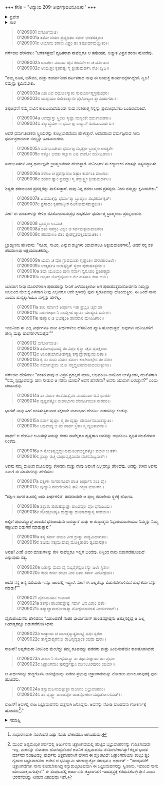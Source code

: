 +++
title = "ಅಧ್ಯಾಯ 209: ತೀರ್ಥಗ್ರಾಹವಿಮೋಚನಃ"
+++

<details><summary>ಪ್ರವೇಶ</summary>


।।   ಓಂ ಓಂ ನಮೋ ನಾರಾಯಣಾಯ।।   ಶ್ರೀ ವೇದವ್ಯಾಸಾಯ ನಮಃ ।।

ಶ್ರೀ ಕೃಷ್ಣದ್ವೈಪಾಯನ ವೇದವ್ಯಾಸ ವಿರಚಿತ  

**ಶ್ರೀ ಮಹಾಭಾರತ**

**ಆದಿ ಪರ್ವ**

**ಅರ್ಜುನವನವಾಸ ಪರ್ವ**

**ಅಧ್ಯಾಯ 209**

</details>


<details><summary>ಸಾರ</summary>

ಅರ್ಜುನನು ಐವರು ಅಪ್ಸರೆಯರಿಗೂ ಶಾಪವಿಮೋಚನೆ ಮಾಡಿದುದು (1-23).  ಅರ್ಜುನನು ಮಣಲೂರಪುರಕ್ಕೆ ಹೋಗಿ ಅಲ್ಲಿ ಪತ್ನಿ ಚಿತ್ರಾಂಗದೆ ಮತ್ತು ಮಗ ಬಭ್ರುವಾಹನನನ್ನು ಕಂಡು ತೀರ್ಥಯಾತ್ರೆಯನ್ನು ಮುಂದುವರೆಸಿದುದು (24).

</details>


> 01209001 ವರ್ಗೋವಾಚ।  
01209001a ತತೋ ವಯಂ ಪ್ರವ್ಯಥಿತಾಃ ಸರ್ವಾ ಭರತಸತ್ತಮ।  
01209001c ಆಯಾಮ ಶರಣಂ ವಿಪ್ರಂ ತಂ ತಪೋಧನಮಚ್ಯುತಂ।।

ವರ್ಗೆಯು ಹೇಳಿದಳು: “ಭರತಸತ್ತಮ! ವ್ಯಥಿತರಾದ ನಾವೆಲ್ಲರೂ ಆ ತಪೋಧನ, ಅಚ್ಯುತ ವಿಪ್ರನ ಶರಣು ಹೋದೆವು.

> 01209002a ರೂಪೇಣ ವಯಸಾ ಚೈವ ಕಂದರ್ಪೇಣ ಚ ದರ್ಪಿತಾಃ।  
01209002c ಅಯುಕ್ತಂ ಕೃತವತ್ಯಃ ಸ್ಮ ಕ್ಷಂತುಮರ್ಹಸಿ ನೋ ದ್ವಿಜ।।

“ನಮ್ಮ ರೂಪ, ಯೌವನ, ಮತ್ತು ಕಂದರ್ಪನಿಂದ ದರ್ಪಿತರಾದ ನಾವು ಈ ಅಯುಕ್ತ ಕಾರ್ಯವನ್ನೆಸಗಿದ್ದೇವೆ. ದ್ವಿಜ! ನಮ್ಮನ್ನು ಕ್ಷಮಿಸಬೇಕು.

> 01209003a ಏಷ ಏವ ವಧೋಽಸ್ಮಾಕಂ ಸುಪರ್ಯಾಪ್ತಸ್ತಪೋಧನ।  
01209003c ಯದ್ವಯಂ ಸಂಶಿತಾತ್ಮಾನಂ ಪ್ರಲೋಬ್ಧುಂ ತ್ವಾಮಿಹಾಗತಾಃ।।

ತಪೋಧನ! ನಮ್ಮ ಸಾವಿನ ಕಾಲಬಂದಿದೆಯೆಂದೇ ನಾವು ಸಂಶಿತಾತ್ಮ ನಿನ್ನನ್ನು ಪ್ರಲೋಭಿಸಿಸಲು ಬಂದಿರುವಂತಿದೆ.

> 01209004a ಅವಧ್ಯಾಸ್ತು ಸ್ತ್ರಿಯಃ ಸೃಷ್ಟಾ ಮನ್ಯಂತೇ ಧರ್ಮಚಿಂತಕಾಃ।  
01209004c ತಸ್ಮಾದ್ಧರ್ಮೇಣ ಧರ್ಮಜ್ಞ ನಾಸ್ಮಾನ್ ಹಿಂಸಿತುಮರ್ಹಸಿ।।

ಆದರೆ ಧರ್ಮಚಿಂತಕರು ಸ್ತ್ರೀಯರನ್ನು ಕೊಲ್ಲಬಾರದೆಂದು ಹೇಳುತ್ತಾರೆ. ಆದುದರಿಂದ ಧರ್ಮಜ್ಞನಾದ ನೀನು ಧರ್ಮಪ್ರಕಾರವಾಗಿ ನಮ್ಮನ್ನು ಹಿಂಸಿಸಬಾರದು.

> 01209005a ಸರ್ವಭೂತೇಷು ಧರ್ಮಜ್ಞ ಮೈತ್ರೋ ಬ್ರಾಹ್ಮಣ ಉಚ್ಯತೇ।  
01209005c ಸತ್ಯೋ ಭವತು ಕಲ್ಯಾಣ ಏಷ ವಾದೋ ಮನೀಷಿಣಾಂ।।

ಸರ್ವಭೂತಗಳ ಮಿತ್ರ ಧರ್ಮಜ್ಞನೇ ಬ್ರಾಹ್ಮಣನೆಂದು ಹೇಳುತ್ತಾರೆ. ಮನೀಷಿಗಳ ಈ ಕಲ್ಯಾಣಕರ ಮಾತನ್ನು ಸತ್ಯವನ್ನಾಗಿಸು.

> 01209006a ಶರಣಂ ಚ ಪ್ರಪನ್ನಾನಾಂ ಶಿಷ್ಟಾಃ ಕುರ್ವಂತಿ ಪಾಲನಂ।  
01209006c ಶರಣಂ ತ್ವಾಂ ಪ್ರಪನ್ನಾಃ ಸ್ಮ ತಸ್ಮಾತ್ತ್ವಂ ಕ್ಷಂತುಮರ್ಹಸಿ।।

ಶಿಷ್ಟರು ಶರಣುಬಂದ ಪ್ರಪನ್ನರನ್ನು ಪಾಲಿಸುತ್ತಾರೆ. ನಾವು ನಿನ್ನ ಶರಣು ಬಂದ ಪ್ರಪನ್ನರು. ನೀನು ನಮ್ಮನ್ನು ಕ್ಷಮಿಸಬೇಕು.”

> 01209007a ಏವಮುಕ್ತಸ್ತು ಧರ್ಮಾತ್ಮಾ ಬ್ರಾಹ್ಮಣಃ ಶುಭಕರ್ಮಕೃತ್।  
01209007c ಪ್ರಸಾದಂ ಕೃತವಾನ್ವೀರ ರವಿಸೋಮಸಮಪ್ರಭಃ।।

ವೀರ! ಈ ಮಾತುಗಳನ್ನು ಕೇಳಿದ ರವಿಸೋಮಸಮಪ್ರಭ ಶುಭಕರ್ಮಿ ಧರ್ಮಾತ್ಮ ಬ್ರಾಹ್ಮಣನು ಪ್ರಸನ್ನನಾದನು.

> 01209008 ಬ್ರಾಹ್ಮಣ ಉವಾಚ।  
01209008a ಶತಂ ಸಹಸ್ರಂ ವಿಶ್ವಂ ಚ ಸರ್ವಮಕ್ಷಯವಾಚಕಂ।  
01209008c ಪರಿಮಾಣಂ ಶತಂ ತ್ವೇತನ್ನೈತದಕ್ಷಯವಾಚಕಂ।।

ಬ್ರಾಹ್ಮಣನು ಹೇಳಿದನು: “ನೂರು, ಸಾವಿರ, ಎನ್ನುವ ಶಬ್ಧಗಳು ಯಾವಾಗಲೂ ಅಕ್ಷಯವಾಚಕಗಳು[^1]. ಆದರೆ ನನ್ನ ಶತ ಪರಿಮಾಣವು ಅಕ್ಷಯವಾಚಕವಲ್ಲ.

> 01209009a ಯದಾ ಚ ವೋ ಗ್ರಾಹಭೂತಾ ಗೃಹ್ಣಂತೀಃ ಪುರುಷಾಂಜಲೇ।  
01209009c ಉತ್ಕರ್ಷತಿ ಜಲಾತ್ಕಶ್ಚಿತ್ ಸ್ಥಲಂ ಪುರುಷಸತ್ತಮಃ।।   
01209010a ತದಾ ಯೂಯಂ ಪುನಃ ಸರ್ವಾಃ ಸ್ವರೂಪಂ ಪ್ರತಿಪತ್ಸ್ಯಥ।  
01209010c ಅನೃತಂ ನೋಕ್ತಪೂರ್ವಂ ಮೇ ಹಸತಾಪಿ ಕದಾ ಚನ।।

ಯಾವಾಗ ನೀವು ಮೊಸಳೆಗಳಾಗಿ ಪುರುಷರನ್ನು ನೀರಿಗೆ ಎಳೆಯುತ್ತೀರೋ ಆಗ ಪುರುಷಸತ್ತಮನೋರ್ವನು ನಿಮ್ಮನ್ನು ಜಲದಿಂದ ಮೇಲಕ್ಕೆ ಎಳೆದಾಗ ನೀವು ಎಲ್ಲವರೂ ಅದೇ ಸ್ಥಳದಲ್ಲಿ ಪುನಃ ಸ್ವರೂಪವನ್ನು ಹೊಂದುತ್ತೀರಿ. ಈ ಹಿಂದೆ ನಾನು ಎಂದೂ ಹಾಸ್ಯಕ್ಕಾಗಿಯೂ ಸುಳ್ಳನ್ನು ಹೇಳಿಲ್ಲ.

> 01209011a ತಾನಿ ಸರ್ವಾಣಿ ತೀರ್ಥಾನಿ ಇತಃ ಪ್ರಭೃತಿ ಚೈವ ಹ।  
01209011c ನಾರೀತೀರ್ಥಾನಿ ನಾಮ್ನೇಹ ಖ್ಯಾತಿಂ ಯಾಸ್ಯಂತಿ ಸರ್ವಶಃ।  
01209011e ಪುಣ್ಯಾನಿ ಚ ಭವಿಷ್ಯಂತಿ ಪಾವನಾನಿ ಮನೀಷಿಣಾಂ।।

ಇಂದಿನಿಂದ ಈ ಎಲ್ಲ ತೀರ್ಥಗಳೂ ನಾರೀ ತೀರ್ಥಗಳೆಂಬ ಹೆಸರಿನಿಂದ ಖ್ಯಾತಿ ಹೊಂದುತ್ತವೆ. ಅವುಗಳು ಮನೀಷಿಗಳಿಗೆ ಪುಣ್ಯ ಮತ್ತು ಪಾವನಗಳೆನಿಸುತ್ತವೆ.””

> 01209012 ವರ್ಗೋವಾಚ।  
01209012a ತತೋಽಭಿವಾದ್ಯ ತಂ ವಿಪ್ರಂ ಕೃತ್ವಾ ಚೈವ ಪ್ರದಕ್ಷಿಣಂ।   
01209012c ಅಚಿಂತಯಾಮೋಪಸೃತ್ಯ ತಸ್ಮಾದ್ದೇಶಾತ್ಸುದುಃಖಿತಾಃ।।  
01209013a ಕ್ವ ನು ನಾಮ ವಯಂ ಸರ್ವಾಃ ಕಾಲೇನಾಲ್ಪೇನ ತಂ ನರಂ।  
01209013c ಸಮಾಗಚ್ಛೇಮ ಯೋ ನಸ್ತದ್ರೂಪಮಾಪಾದಯೇತ್ಪುನಃ।।

ವರ್ಗೆಯು ಹೇಳಿದಳು: “ನಂತರ ನಾವು ಆ ವಿಪ್ರನ ಪ್ರದಕ್ಷಿಣೆ ಮಾಡಿ, ಅಭಿವಂದಿಸಿ ಅವನಿಂದ ಬೀಳ್ಕೊಂಡು, ದುಃಖಿತರಾಗಿ “ನಮ್ಮ ಸ್ವದ್ರೂಪವನ್ನು ಪುನಃ ನೀಡುವ ಆ ನರನು ಯಾರು? ಅವನ ಹೆಸರೇನು? ಅವನು ಯಾವಾಗ ಬರುತ್ತಾನೆ?” ಎಂದು ಚಿಂತಿಸಿದೆವು.

> 01209014a ತಾ ವಯಂ ಚಿಂತಯಿತ್ವೈವಂ ಮುಹೂರ್ತಾದಿವ ಭಾರತ।  
01209014c ದೃಷ್ಟವತ್ಯೋ ಮಹಾಭಾಗಂ ದೇವರ್ಷಿಮುತ ನಾರದಂ।।

ಭಾರತ! ನಾವು ಹೀಗೆ ಚಿಂತಿಸುತ್ತಿರುವಾಗ ತಕ್ಷಣವೇ ಮಹಾಭಾಗ ದೇವರ್ಷಿ ನಾರದನನ್ನು ಕಂಡೆವು.

> 01209015a ಸರ್ವಾ ಹೃಷ್ಟಾಃ ಸ್ಮ ತಂ ದೃಷ್ಟ್ವಾ ದೇವರ್ಷಿಮಮಿತದ್ಯುತಿಂ।   
01209015c ಅಭಿವಾದ್ಯ ಚ ತಂ ಪಾರ್ಥ ಸ್ಥಿತಾಃ ಸ್ಮ ವ್ಯಥಿತಾನನಾಃ।।

ಪಾರ್ಥ! ಆ ದೇವರ್ಷಿ ಅಮಿತದ್ಯುತಿಯನ್ನು ಕಂಡು ನಾವೆಲ್ಲರೂ ಹೃಷ್ಟರಾಗಿ ಅವನನ್ನು ಅಭಿನಂದಿಸಿ ವ್ಯಥಿತ ಮುಖಿಗಳಾಗಿ ನಿಂತೆವು.

> 01209016a ಸ ನೋಽಪೃಚ್ಛದ್ದುಃಖಮೂಲಮುಕ್ತವತ್ಯೋ ವಯಂ ಚ ತತ್।  
01209016c ಶ್ರುತ್ವಾ ತಚ್ಚ ಯಥಾವೃತ್ತಮಿದಂ ವಚನಮಬ್ರವೀತ್।।

ಅವನು ನಮ್ಮ ದುಃಖದ ಮೂಲವನ್ನು ಕೇಳಿದನು ಮತ್ತು ನಾವು ಅವನಿಗೆ ಎಲ್ಲವನ್ನೂ ಹೇಳಿದೆವು. ಅದನ್ನು ಕೇಳಿದ ಅವನು ನಮಗೆ ಈ ಮಾತುಗಳನ್ನು ಹೇಳಿದನು:

> 01209017a ದಕ್ಷಿಣೇ ಸಾಗರಾನೂಪೇ ಪಂಚ ತೀರ್ಥಾನಿ ಸಂತಿ ವೈ।  
01209017c ಪುಣ್ಯಾನಿ ರಮಣೀಯಾನಿ ತಾನಿ ಗಚ್ಛತ ಮಾಚಿರಂ।।

“ದಕ್ಷಿಣ ಸಾಗರ ತಟದಲ್ಲಿ ಐದು ತೀರ್ಥಗಳಿವೆ. ತಡಮಾಡದೇ ಆ ಪುಣ್ಯ ರಮಣೀಯ ಸ್ಥಳಕ್ಕೆ ಹೋಗಿರಿ.

> 01209018a ತತ್ರಾಶು ಪುರುಷವ್ಯಾಘ್ರಃ ಪಾಂಡವೋ ವೋ ಧನಂಜಯಃ।  
01209018c ಮೋಕ್ಷಯಿಷ್ಯತಿ ಶುದ್ಧಾತ್ಮಾ ದುಃಖಾದಸ್ಮಾನ್ನ ಸಂಶಯಃ।।

ಅಲ್ಲಿಗೆ ಪುರುಷವ್ಯಾಘ್ರ ಪಾಂಡವ ಧನಂಜಯನು ಬರುತ್ತಾನೆ ಮತ್ತು ಆ ಶುದ್ಧಾತ್ಮನು ನಿಸ್ಸಂಶಯವಾಗಿಯೂ ನಿಮ್ಮನ್ನು ನಿಮ್ಮ ಕಷ್ಟದಿಂದ ಬಿಡುಗಡೆ ಮಾಡುತ್ತಾನೆ.”

> 01209019a ತಸ್ಯ ಸರ್ವಾ ವಯಂ ವೀರ ಶ್ರುತ್ವಾ ವಾಕ್ಯಮಿಹಾಗತಾಃ।  
01209019c ತದಿದಂ ಸತ್ಯಮೇವಾದ್ಯ ಮೋಕ್ಷಿತಾಹಂ ತ್ವಯಾನಘ।।

ಅನಘ! ವೀರ! ಅವನ ಮಾತುಗಳನ್ನು ಕೇಳಿ ನಾವೆಲ್ಲರೂ ಇಲ್ಲಿಗೆ ಬಂದೆವು. ನಿನ್ನಿಂದ ನಾನು ಬಿಡುಗಡೆಹೊಂದಿದೆ ಎನ್ನುವುದು ಸತ್ಯ.

> 01209020a ಏತಾಸ್ತು ಮಮ ವೈ ಸಖ್ಯಶ್ಚತಸ್ರೋಽನ್ಯಾ ಜಲೇ ಸ್ಥಿತಾಃ।  
01209020c ಕುರು ಕರ್ಮ ಶುಭಂ ವೀರ ಏತಾಃ ಸರ್ವಾ ವಿಮೋಕ್ಷಯ।।

ಆದರೆ ನನ್ನ ಅನ್ಯ ಸಖಿಯರು ಇನ್ನೂ ಜಲದಲ್ಲಿ ಇದ್ದಾರೆ. ವೀರ! ಈ ಎಲ್ಲರನ್ನೂ ಬಿಡುಗಡೆಗೊಳಿಸುವ ಶುಭ ಕರ್ಮವನ್ನು ಮಾಡು!””

> 01209021 ವೈಶಂಪಾಯನ ಉವಾಚ।  
01209021a ತತಸ್ತಾಃ ಪಾಂಡವಶ್ರೇಷ್ಠಃ ಸರ್ವಾ ಏವ ವಿಶಾಂ ಪತೇ।  
01209021c ತಸ್ಮಾಚ್ಚಾಪಾದದೀನಾತ್ಮಾ ಮೋಕ್ಷಯಾಮಾಸ ವೀರ್ಯವಾನ್।।

ವೈಶಂಪಾಯನನು ಹೇಳಿದನು: “ವಿಶಾಂಪತೇ! ನಂತರ ವೀರ್ಯವಾನ್ ಪಾಂಡವಶ್ರೇಷ್ಠನು ಆಪತ್ತಿನಲ್ಲಿದ್ದ ಆ ಎಲ್ಲ ದೀನಾತ್ಮರನ್ನೂ ಬಿಡುಗಡೆಗೊಳಿಸಿದನು

> 01209022a ಉತ್ಥಾಯ ಚ ಜಲಾತ್ತಸ್ಮಾತ್ಪ್ರತಿಲಭ್ಯ ವಪುಃ ಸ್ವಕಂ।  
01209022c ತಾಸ್ತದಾಪ್ಸರಸೋ ರಾಜನ್ನದೃಶ್ಯಂತ ಯಥಾ ಪುರಾ।।

ರಾಜನ್! ಅಪ್ಸರೆಯರು ನೀರಿನಿಂದ ಮೇಲೆದ್ದು ತಮ್ಮ ರೂಪವನ್ನು ಪಡೆದರು ಮತ್ತು ಹಿಂದಿನಂತೆಯೇ ಕಾಣತೊಡಗಿದರು.

> 01209023a ತೀರ್ಥಾನಿ ಶೋಧಯಿತ್ವಾ ತು ತಥಾನುಜ್ಞಾಯ ತಾಃ ಪ್ರಭುಃ।  
01209023c ಚಿತ್ರಾಂಗದಾಂ ಪುನರ್ದ್ರಷ್ಟುಂ ಮಣಲೂರಪುರಂ ಯಯೌ।।

ಆ ತೀರ್ಥಗಳನ್ನು ಶುದ್ಧಗೊಳಿಸಿ ಅನುಜ್ಞೆಯನ್ನು ಪಡೆದು ಪ್ರಭುವು ಚಿತ್ರಾಂಗದೆಯನ್ನು ನೋಡಲು ಮಣಲೂರಪುರಕ್ಕೆ ಪುನಃ ಹೋದನು.

> 01209024a ತಸ್ಯಾಮಜನಯತ್ಪುತ್ರಂ ರಾಜಾನಂ ಬಭ್ರುವಾಹನಂ।  
01209024c ತಂ ದೃಷ್ಟ್ವಾ ಪಾಂಡವೋ ರಾಜನ್ಗೋಕರ್ಣಮಭಿತೋಽಗಮತ್।।

ರಾಜನ್! ಅವಳಲ್ಲಿ ರಾಜ ಬಭ್ರುವಾಹನನು ಪುತ್ರನಾಗಿ ಜನಿಸಿದ್ದನು. ಅವನನ್ನು ನೋಡಿ ಪಾಂಡವನು ಗೋಕರ್ಣಕ್ಕೆ ಹೋದನು[^2].”


<details><summary>ಸಮಾಪ್ತಿ</summary>


ಇತಿ ಶ್ರೀಮಹಾಭಾರತೇ ಆದಿಪರ್ವಣಿ ಅರ್ಜುನವನವಾಸಪರ್ವಣಿ ತೀರ್ಥಗ್ರಾಹವಿಮೋಚನೇ ನವಾಧಿಕದ್ವಿಶತತಮೋಽಧ್ಯಾಯಃ।।  
ಇದು ಶ್ರೀಮಹಾಭಾರತದ ಆದಿಪರ್ವದಲ್ಲಿ ಅರ್ಜುನವನವಾಸಪರ್ವದಲ್ಲಿ ತೀರ್ಥಗ್ರಾಹವಿಮೋಚನ ಎನ್ನುವ ಇನ್ನೂರಾಒಂಭತ್ತನೆಯ ಅಧ್ಯಾಯವು.



</details>

[^1]: ಸಾಧಾರಣವಾಗಿ ನೂರೆಂದರೆ ಎಷ್ಟು ನೂರು ಬೇಕಾದರೂ ಆಗಬಹುದು.

[^2]: ಮುಂದೆ ಅಶ್ವಮೇಧಿಕ ಪರ್ವದಲ್ಲಿ ಅರ್ಜುನನು ಚಿತ್ರಾಂಗದೆಯಲ್ಲಿ ಹುಟ್ಟಿದ ಬಭ್ರುವಾಹನನನ್ನು ಗುರಿತಿಸುವುದೇ ಇಲ್ಲ. ಮಗನನ್ನು ನೋಡಲು ಹೋಗಿದ್ದನೆಂದರೆ ಅವನಿಗೆ ಸ್ವಲ್ಪವಾದರೂ ನೆನಪಿರಬೇಕಾಗಿತ್ತು! ಕನ್ನಡ ಭಾರತ ದರ್ಶನದ ಸಂಪುಟದಲ್ಲಿ ಪಾರ್ಥನು ಚಿತ್ರವಾಹನನಿಗೆ ಹೇಳಿದ ಈ ಶ್ಲೋಕವಿದೆ: ಚಿತ್ರಾಂಗದಾಯಾಃ ಶುಲ್ಕಂ ತ್ವಂ ಗೃಹಾಣ ಬಭ್ರುವಾಹನಂ। ಅನೇನ ಚ ಭವಿಷ್ಯಾಮಿ ಋಣಾನ್ಮುಕ್ತೋ ನರಾಧಿಪ।। ಅರ್ಥಾತ್ - “ನರಾಧಿಪನೇ! ಚಿತ್ರಾಂಗದೆಗಾಗಿ ನಾನು ಕೊಡಬೇಕಾಗಿದ್ದ ಕನ್ಯಾಶುಲ್ಕರೂಪವಾಗಿ ಈ ಬಭ್ರುವಾಹನನನ್ನು ಸ್ವೀಕರಿಸು. ಇದರಿಂದ ನಾನು ಋಣಮುಕ್ತನಾಗುತ್ತೇನೆ.” ಈ ಸಂಪುಟದಲ್ಲಿ ಅರ್ಜುನನು ಚಿತ್ರಾಂಗದೆಗೆ ಇಂದಪ್ರಸ್ಥಕ್ಕೆ ಕರೆಯಿಸಿಕೊಳ್ಳುತ್ತೇನೆ ಎಂದು ಭರವಸೆಯನ್ನು ನೀಡುವ ವಿಷಯವೂ ಇದೆ.